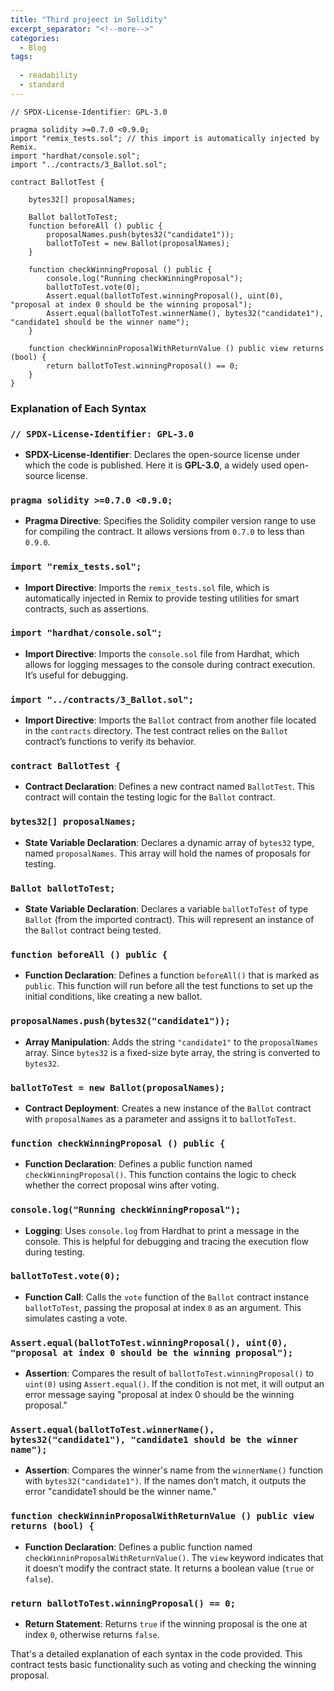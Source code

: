 ```yaml
---
title: "Third projeect in Solidity"
excerpt_separator: "<!--more-->"
categories:
  - Blog
tags:
  
  - readability
  - standard
---
```


```solidity
// SPDX-License-Identifier: GPL-3.0

pragma solidity >=0.7.0 <0.9.0;
import "remix_tests.sol"; // this import is automatically injected by Remix.
import "hardhat/console.sol";
import "../contracts/3_Ballot.sol";

contract BallotTest {

    bytes32[] proposalNames;

    Ballot ballotToTest;
    function beforeAll () public {
        proposalNames.push(bytes32("candidate1"));
        ballotToTest = new Ballot(proposalNames);
    }

    function checkWinningProposal () public {
        console.log("Running checkWinningProposal");
        ballotToTest.vote(0);
        Assert.equal(ballotToTest.winningProposal(), uint(0), "proposal at index 0 should be the winning proposal");
        Assert.equal(ballotToTest.winnerName(), bytes32("candidate1"), "candidate1 should be the winner name");
    }

    function checkWinninProposalWithReturnValue () public view returns (bool) {
        return ballotToTest.winningProposal() == 0;
    }
}

```

### Explanation of Each Syntax

### `// SPDX-License-Identifier: GPL-3.0`

- **SPDX-License-Identifier**: Declares the open-source license under which the code is published. Here it is **GPL-3.0**, a widely used open-source license.

### `pragma solidity >=0.7.0 <0.9.0;`

- **Pragma Directive**: Specifies the Solidity compiler version range to use for compiling the contract. It allows versions from `0.7.0` to less than `0.9.0`.

### `import "remix_tests.sol";`

- **Import Directive**: Imports the `remix_tests.sol` file, which is automatically injected in Remix to provide testing utilities for smart contracts, such as assertions.

### `import "hardhat/console.sol";`

- **Import Directive**: Imports the `console.sol` file from Hardhat, which allows for logging messages to the console during contract execution. It’s useful for debugging.

### `import "../contracts/3_Ballot.sol";`

- **Import Directive**: Imports the `Ballot` contract from another file located in the `contracts` directory. The test contract relies on the `Ballot` contract’s functions to verify its behavior.

### `contract BallotTest {`

- **Contract Declaration**: Defines a new contract named `BallotTest`. This contract will contain the testing logic for the `Ballot` contract.

### `bytes32[] proposalNames;`

- **State Variable Declaration**: Declares a dynamic array of `bytes32` type, named `proposalNames`. This array will hold the names of proposals for testing.

### `Ballot ballotToTest;`

- **State Variable Declaration**: Declares a variable `ballotToTest` of type `Ballot` (from the imported contract). This will represent an instance of the `Ballot` contract being tested.

### `function beforeAll () public {`

- **Function Declaration**: Defines a function `beforeAll()` that is marked as `public`. This function will run before all the test functions to set up the initial conditions, like creating a new ballot.

### `proposalNames.push(bytes32("candidate1"));`

- **Array Manipulation**: Adds the string `"candidate1"` to the `proposalNames` array. Since `bytes32` is a fixed-size byte array, the string is converted to `bytes32`.

### `ballotToTest = new Ballot(proposalNames);`

- **Contract Deployment**: Creates a new instance of the `Ballot` contract with `proposalNames` as a parameter and assigns it to `ballotToTest`.

### `function checkWinningProposal () public {`

- **Function Declaration**: Defines a public function named `checkWinningProposal()`. This function contains the logic to check whether the correct proposal wins after voting.

### `console.log("Running checkWinningProposal");`

- **Logging**: Uses `console.log` from Hardhat to print a message in the console. This is helpful for debugging and tracing the execution flow during testing.

### `ballotToTest.vote(0);`

- **Function Call**: Calls the `vote` function of the `Ballot` contract instance `ballotToTest`, passing the proposal at index `0` as an argument. This simulates casting a vote.

### `Assert.equal(ballotToTest.winningProposal(), uint(0), "proposal at index 0 should be the winning proposal");`

- **Assertion**: Compares the result of `ballotToTest.winningProposal()` to `uint(0)` using `Assert.equal()`. If the condition is not met, it will output an error message saying "proposal at index 0 should be the winning proposal."

### `Assert.equal(ballotToTest.winnerName(), bytes32("candidate1"), "candidate1 should be the winner name");`

- **Assertion**: Compares the winner's name from the `winnerName()` function with `bytes32("candidate1")`. If the names don’t match, it outputs the error "candidate1 should be the winner name."

### `function checkWinninProposalWithReturnValue () public view returns (bool) {`

- **Function Declaration**: Defines a public function named `checkWinninProposalWithReturnValue()`. The `view` keyword indicates that it doesn’t modify the contract state. It returns a boolean value (`true` or `false`).

### `return ballotToTest.winningProposal() == 0;`

- **Return Statement**: Returns `true` if the winning proposal is the one at index `0`, otherwise returns `false`.

That's a detailed explanation of each syntax in the code provided. This contract tests basic functionality such as voting and checking the winning proposal.